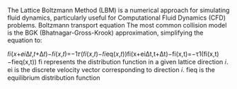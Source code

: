 The Lattice Boltzmann Method (LBM) is a numerical approach for simulating fluid dynamics, particularly useful for Computational Fluid Dynamics (CFD) problems.
Boltzmann transport equation
The most common collision model is the BGK (Bhatnagar-Gross-Krook) approximation, simplifying the equation to:

𝑓𝑖(𝑥+𝑒𝑖Δ𝑡,𝑡+Δ𝑡)−𝑓𝑖(𝑥,𝑡)=−1𝜏(𝑓𝑖(𝑥,𝑡)−𝑓𝑖eq(𝑥,𝑡))fi​(x+eiΔt,t+Δt)−fi(x,t)=−τ1(fi(x,t)−fieq(x,t))
fi represents the distribution function in a given lattice direction 𝑖.
ei is the discrete velocity vector corresponding to direction 𝑖.
fieq is the equilibrium distribution function
